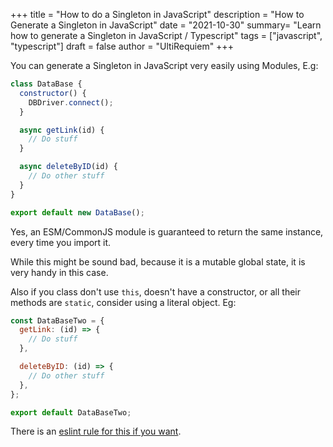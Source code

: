 +++ title = "How to do a Singleton in JavaScript" description = "How to Generate
a Singleton in JavaScript" date = "2021-10-30" summary= "Learn how to generate a
Singleton in JavaScript / Typescript" tags = ["javascript", "typescript"] draft
= false author = "UltiRequiem" +++

You can generate a Singleton in JavaScript very easily using Modules, E.g:

```javascript
class DataBase {
  constructor() {
    DBDriver.connect();
  }

  async getLink(id) {
    // Do stuff
  }

  async deleteByID(id) {
    // Do other stuff
  }
}

export default new DataBase();
```

Yes, an ESM/CommonJS module is guaranteed to return the same instance, every
time you import it.

While this might be sound bad, because it is a mutable global state, it is very
handy in this case.

Also if you class don't use `this`, doesn't have a constructor, or all their
methods are `static`, consider using a literal object. Eg:

```javascript
const DataBaseTwo = {
  getLink: (id) => {
    // Do stuff
  },

  deleteByID: (id) => {
    // Do other stuff
  },
};

export default DataBaseTwo;
```

There is an
[eslint rule for this if you want](https://github.com/sindresorhus/eslint-plugin-unicorn/blob/main/docs/rules/no-static-only-class.md).
